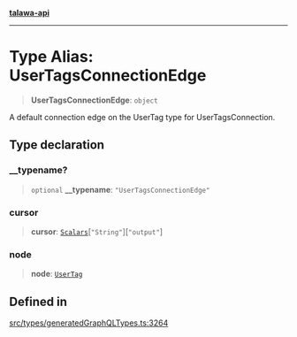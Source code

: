 [**talawa-api**](../../../README.md)

***

# Type Alias: UserTagsConnectionEdge

> **UserTagsConnectionEdge**: `object`

A default connection edge on the UserTag type for UserTagsConnection.

## Type declaration

### \_\_typename?

> `optional` **\_\_typename**: `"UserTagsConnectionEdge"`

### cursor

> **cursor**: [`Scalars`](Scalars.md)\[`"String"`\]\[`"output"`\]

### node

> **node**: [`UserTag`](UserTag.md)

## Defined in

[src/types/generatedGraphQLTypes.ts:3264](https://github.com/Suyash878/talawa-api/blob/e4413cec641a837926071678fed3c7f67234e31e/src/types/generatedGraphQLTypes.ts#L3264)
